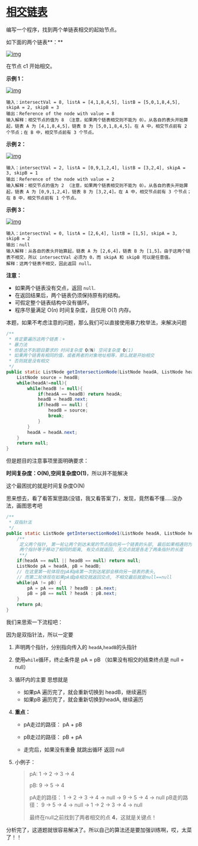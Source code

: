 # [相交链表](https://leetcode-cn.com/problems/intersection-of-two-linked-lists/)

编写一个程序，找到两个单链表相交的起始节点。

如下面的两个链表**：**

[![img](https://assets.leetcode-cn.com/aliyun-lc-upload/uploads/2018/12/14/160_statement.png)](https://assets.leetcode-cn.com/aliyun-lc-upload/uploads/2018/12/14/160_statement.png)

在节点 c1 开始相交。

 

**示例 1：**

[![img](https://assets.leetcode-cn.com/aliyun-lc-upload/uploads/2018/12/14/160_example_1.png)](https://assets.leetcode.com/uploads/2018/12/13/160_example_1.png)

```
输入：intersectVal = 8, listA = [4,1,8,4,5], listB = [5,0,1,8,4,5], skipA = 2, skipB = 3
输出：Reference of the node with value = 8
输入解释：相交节点的值为 8 （注意，如果两个链表相交则不能为 0）。从各自的表头开始算起，链表 A 为 [4,1,8,4,5]，链表 B 为 [5,0,1,8,4,5]。在 A 中，相交节点前有 2 个节点；在 B 中，相交节点前有 3 个节点。
```

 

**示例 2：**

[![img](https://assets.leetcode-cn.com/aliyun-lc-upload/uploads/2018/12/14/160_example_2.png)](https://assets.leetcode.com/uploads/2018/12/13/160_example_2.png)

```
输入：intersectVal = 2, listA = [0,9,1,2,4], listB = [3,2,4], skipA = 3, skipB = 1
输出：Reference of the node with value = 2
输入解释：相交节点的值为 2 （注意，如果两个链表相交则不能为 0）。从各自的表头开始算起，链表 A 为 [0,9,1,2,4]，链表 B 为 [3,2,4]。在 A 中，相交节点前有 3 个节点；在 B 中，相交节点前有 1 个节点。
```

 

**示例 3：**

[![img](https://assets.leetcode-cn.com/aliyun-lc-upload/uploads/2018/12/14/160_example_3.png)](https://assets.leetcode.com/uploads/2018/12/13/160_example_3.png)

```
输入：intersectVal = 0, listA = [2,6,4], listB = [1,5], skipA = 3, skipB = 2
输出：null
输入解释：从各自的表头开始算起，链表 A 为 [2,6,4]，链表 B 为 [1,5]。由于这两个链表不相交，所以 intersectVal 必须为 0，而 skipA 和 skipB 可以是任意值。
解释：这两个链表不相交，因此返回 null。
```

**注意：**

- 如果两个链表没有交点，返回 `null`.
- 在返回结果后，两个链表仍须保持原有的结构。
- 可假定整个链表结构中没有循环。
- 程序尽量满足 O(*n*) 时间复杂度，且仅用 O(*1*) 内存。



本题，如果不考虑注意的问题，那么我们可以直接使用暴力枚举法，来解决问题

```java
/**
 * 肯定要遍历这两个链表：+
 * 暴力法
 * 但是达不到题目要求的 时间复杂度 O(N) 空间复杂度 O(1)
 * 如果两个链表有相同的值，或者两者的对象地址相等，那么就是开始相交
 * 否则就是没有相交
 */
public static ListNode getIntersectionNode(ListNode headA, ListNode headB) {
    ListNode source = headB;
    while(headA!=null){
        while(headB != null){
            if(headA == headB) return headA;
            headB = headB.next;
            if(headB == null) {
                headB = source;
                break;
            }
        }
        headA = headA.next;
    }
    return null;
}
```

但是题目的注意事项里面明确要求：

**时间复杂度：O(N),空间复杂度O(1)**，所以并不能解决

这个最困扰的就是时间复杂度O(N)



思来想去，看了看答案思路(没错，我又看答案了)，发现，竟然看不懂.....没办法，画图思考吧

```java
/**
 * 双指针法
 */
public static ListNode getIntersectionNode1(ListNode headA, ListNode headB) {
    /**
     定义两个指针, 第一轮让两个到达末尾的节点指向另一个链表的头部, 最后如果相遇则为交点(在第一轮移动中恰好抹除了长度差)
     两个指针等于移动了相同的距离, 有交点就返回, 无交点就是各走了两条指针的长度
     **/
    if(headA == null || headB == null) return null;
    ListNode pA = headA, pB = headB;
    // 在这里第一轮体现在pA和pB第一次到达尾部会移向另一链表的表头,
    // 而第二轮体现在如果pA或pB相交就返回交点, 不相交最后就是null==null
    while(pA != pB) {
        pA = pA == null ? headB : pA.next;
        pB = pB == null ? headA : pB.next;
    }
    return pA;
}
```

我们来思索一下流程吧：

因为是双指针法，所以一定要

1. 声明两个指针，分别指向传入的 ```headA```,```headB```的头指针

2. 使用```while```循环，终止条件是 pA = pB （如果没有相交的结束终点是 null = null）

3. 循环内的主要 思想就是 

   + 如果pA 遍历完了，就会重新切换到 headB，继续遍历
   + 如果pB 遍历完了，就会重新切换到headA, 继续遍历

4. **重点：**

   + pA走过的路径： pA + pB

   + pB走过的路径： pB + pA
   + 走完后，如果没有重叠 就跳出循环 返回 null

5. 小例子：

   > pA: 1 -> 2 -> 3 -> 4
   >
   > pB: 9 -> 5 -> 4
   >
   > 
   >
   > pA走的路径： 1 -> 2 -> 3 -> 4 -> null -> 9 -> 5 -> 4 -> null
   > pB走的路径： 9 -> 5 -> 4 -> null -> 1 -> 2 -> 3 -> 4 -> null
   >
   > 
   >
   > 最终在null之前找到了两者相交的点 **4**，这就是关键点！



分析完了，这道题就很容易解决了。所以自己的算法还是要加强训练啊，哎，太菜了！！